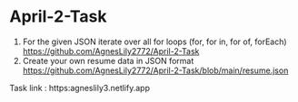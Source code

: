 # April-2-Task
1. For the given JSON iterate over all for loops (for, for in, for of, forEach) 
https://github.com/AgnesLily2772/April-2-Task
2. Create your own resume data in JSON format 
https://github.com/AgnesLily2772/April-2-Task/blob/main/resume.json

Task link : https:agneslily3.netlify.app
